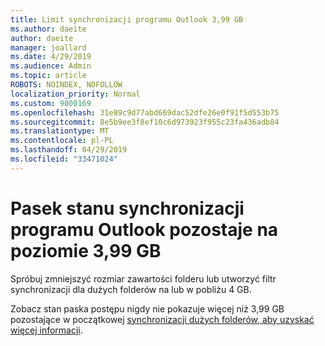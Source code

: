 ```yaml
---
title: Limit synchronizacji programu Outlook 3,99 GB
ms.author: daeite
author: daeite
manager: joallard
ms.date: 4/29/2019
ms.audience: Admin
ms.topic: article
ROBOTS: NOINDEX, NOFOLLOW
localization_priority: Normal
ms.custom: 9000169
ms.openlocfilehash: 31e89c9d77abd669dac52dfe26e0f91f5d553b75
ms.sourcegitcommit: 8e5b9ee3f8ef10c6d973923f955c23fa436adb84
ms.translationtype: MT
ms.contentlocale: pl-PL
ms.lasthandoff: 04/29/2019
ms.locfileid: "33471024"
---
```

# <a name="outlook-sync-status-bar-remains-at-399-gb"></a>Pasek stanu synchronizacji programu Outlook pozostaje na poziomie 3,99 GB

Spróbuj zmniejszyć rozmiar zawartości folderu lub utworzyć filtr synchronizacji dla dużych folderów na lub w pobliżu 4 GB.

Zobacz stan paska postępu nigdy nie pokazuje więcej niż 3,99 GB pozostające w początkowej [synchronizacji dużych folderów, aby uzyskać więcej informacji](https://support.microsoft.com/en-us/help/2738323/status-bar-progress-never-shows-more-than-3-99-gb-remaining-on-initial).